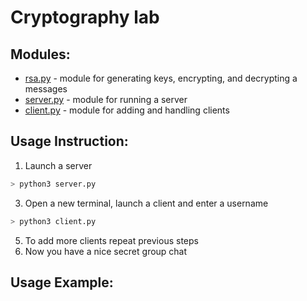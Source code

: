 # Сryptography lab

## Modules:
- [rsa.py](https://github.com/beheni/cryptography_lab/blob/main/rsa.py) - module for generating keys, encrypting, and decrypting a messages
- [server.py](https://github.com/beheni/cryptography_lab/blob/main/server.py) - module for running a server
- [client.py](https://github.com/beheni/cryptography_lab/blob/main/client.py) - module for adding and handling clients

## Usage Instruction:
1. Launch a server
```bash
> python3 server.py
```
3. Open a new terminal, launch a client and enter a username
```bash
> python3 client.py
```
5. To add more clients repeat previous steps
6. Now you have a nice secret group chat 

## Usage Example:





